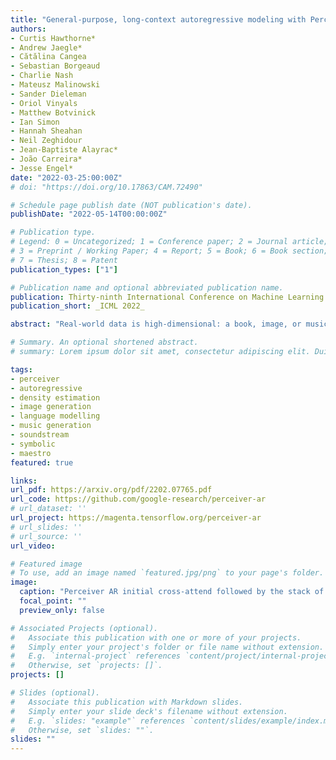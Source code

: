```yaml
---
title: "General-purpose, long-context autoregressive modeling with Perceiver AR"
authors:
- Curtis Hawthorne*
- Andrew Jaegle*
- Cătălina Cangea
- Sebastian Borgeaud
- Charlie Nash
- Mateusz Malinowski
- Sander Dieleman
- Oriol Vinyals
- Matthew Botvinick
- Ian Simon
- Hannah Sheahan
- Neil Zeghidour
- Jean-Baptiste Alayrac*
- João Carreira*
- Jesse Engel*
date: "2022-03-25:00:00Z"
# doi: "https://doi.org/10.17863/CAM.72490"

# Schedule page publish date (NOT publication's date).
publishDate: "2022-05-14T00:00:00Z"

# Publication type.
# Legend: 0 = Uncategorized; 1 = Conference paper; 2 = Journal article;
# 3 = Preprint / Working Paper; 4 = Report; 5 = Book; 6 = Book section;
# 7 = Thesis; 8 = Patent
publication_types: ["1"]

# Publication name and optional abbreviated publication name.
publication: Thirty-ninth International Conference on Machine Learning
publication_short: _ICML 2022_

abstract: "Real-world data is high-dimensional: a book, image, or musical performance can easily contain hundreds of thousands of elements even after compression. However, the most commonly used autoregressive models, Transformers, are prohibitively expensive to scale to the number of inputs and layers needed to capture this long-range structure. We develop Perceiver AR, an autoregressive, modality-agnostic architecture which uses cross-attention to map long-range inputs to a small number of latents while also maintaining end-to-end causal masking. Perceiver AR can directly attend to over a hundred thousand tokens, enabling practical long-context density estimation without the need for hand-crafted sparsity patterns or memory mechanisms. When trained on images or music, Perceiver AR generates outputs with clear long-term coherence and structure. Our architecture also obtains state-of-the-art likelihood on long-sequence benchmarks, including 64 x 64 ImageNet images and PG-19 books."

# Summary. An optional shortened abstract.
# summary: Lorem ipsum dolor sit amet, consectetur adipiscing elit. Duis posuere tellus ac convallis placerat. Proin tincidunt magna sed ex sollicitudin condimentum.

tags:
- perceiver
- autoregressive
- density estimation
- image generation
- language modelling
- music generation
- soundstream
- symbolic
- maestro
featured: true

links:
url_pdf: https://arxiv.org/pdf/2202.07765.pdf
url_code: https://github.com/google-research/perceiver-ar
# url_dataset: ''
url_project: https://magenta.tensorflow.org/perceiver-ar
# url_slides: ''
# url_source: ''
url_video: 

# Featured image
# To use, add an image named `featured.jpg/png` to your page's folder.
image:
  caption: "Perceiver AR initial cross-attend followed by the stack of self-attention layers which refines the latents to predict future tokens."
  focal_point: ""
  preview_only: false

# Associated Projects (optional).
#   Associate this publication with one or more of your projects.
#   Simply enter your project's folder or file name without extension.
#   E.g. `internal-project` references `content/project/internal-project/index.md`.
#   Otherwise, set `projects: []`.
projects: []

# Slides (optional).
#   Associate this publication with Markdown slides.
#   Simply enter your slide deck's filename without extension.
#   E.g. `slides: "example"` references `content/slides/example/index.md`.
#   Otherwise, set `slides: ""`.
slides: ""
---
```

